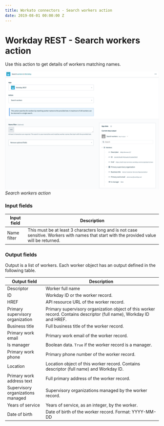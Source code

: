 ```yaml
---
title: Workato connectors - Search workers action
date: 2019-08-01 00:00:00 Z
---
```


# Workday REST - Search workers action

Use this action to get details of workers matching names.

![Search workers by name action](/assets/images/workday-rest/search-worker.png)
*Search workers action*

### Input fields
| Input field | Description |
| ----------- | ----------- |
| Name filter | This must be at least 3 characters long and is not case sensitive. Workers with names that start with the provided value will be returned. |

### Output fields
Output is a list of workers. Each worker object has an output defined in the following table.

<table class="unchanged rich-diff-level-one">
  <thead>
    <tr>
        <th width='25%'>Output field</th>
        <th>Description</th>
    </tr>
  </thead>
  <tbody>
    <tr>
      <td
      <td>Descriptor</td>
      <td>Worker full name</td>
    </tr>
    <tr>
      <td>ID</td>
      <td>Workday ID or the worker record.</td>
    </tr>
    <tr>
      <td>HREF</td>
      <td>API resource URL of the worker record.</td>
    </tr>
    <tr>
      <td>Primary supervisory organization</a></td>
      <td>Primary supervisory organization object of this worker record. Contains descriptor (full name), Workday ID and HREF.</td>
    </tr>
    <tr>
      <td>Business title</td>
      <td>Full business title of the worker record.</td>
    </tr>
    <tr>
      <td>Primary work email</td>
      <td>Primary work email of the worker record.</td>
    </tr>
    <tr>
      <td>Is manager</td>
      <td>Boolean data. <code>True</code> if the worker record is a manager.</td>
    </tr>
    <tr>
      <td>Primary work phone</td>
      <td>Primary phone number of the worker record.</td>
    </tr>
    <tr>
      <td>Location</td>
      <td>Location object of this worker record. Contains descriptor (full name) and Workday ID.</td>
    </tr>
    <tr>
      <td>Primary work address text</td>
      <td>Full primary address of the worker record.</td>
    </tr>
    <tr>
      <td>Supervisory organizations managed</td>
      <td>Supervisory organizations managed by the worker record.</td>
    </tr>
    <tr>
      <td>Years of service</td>
      <td>Years of service, as an integer, by the worker.</td>
    </tr>
    <tr>
      <td
      <td>Date of birth</td>
      <td>Date of birth of the worker record. Format: YYYY-MM-DD</td>
    </tr>
  </tbody>
</table>
